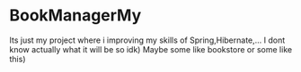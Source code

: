 # BookManagerMy
Its just my project where i improving my skills of Spring,Hibernate,... I dont know actually what it will be so idk) Maybe some like bookstore or some like this)
